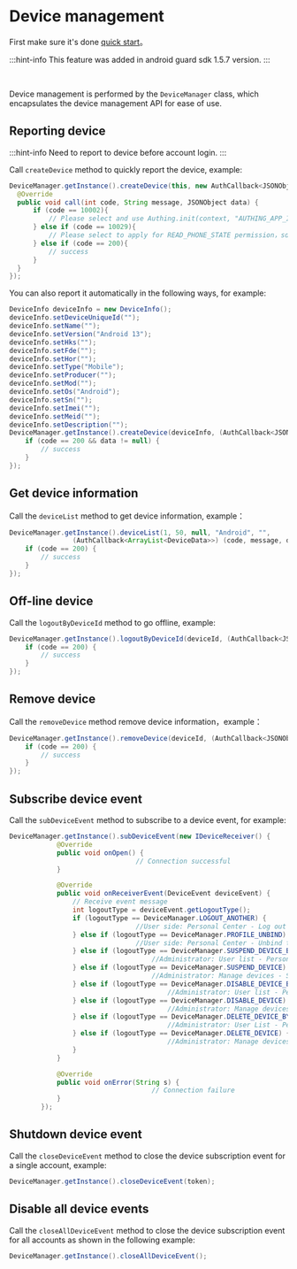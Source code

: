 

# Device management

<LastUpdated/>

First make sure it's done [quick start](./quick.md)。

:::hint-info
This feature was added in android guard sdk 1.5.7 version.
:::

<br>

Device management is performed by the `DeviceManager` class, which encapsulates the device management API for ease of use.

## Reporting device

:::hint-info
Need to report to device before account login.
:::

Call `createDevice` method to quickly report the device, example:

```java
DeviceManager.getInstance().createDevice(this, new AuthCallback<JSONObject>() {
  @Override
  public void call(int code, String message, JSONObject data) {
      if (code == 10002){
          // Please select and use Authing.init(context, "AUTHING_APP_ID");
      } else if (code == 10029){
          // Please select to apply for READ_PHONE_STATE permission，sdk < 29 need
      } else if (code == 200){
          // success
      }
  }
});
```

You can also report it automatically in the following ways, for example:

```java
DeviceInfo deviceInfo = new DeviceInfo();
deviceInfo.setDeviceUniqueId("");
deviceInfo.setName("");
deviceInfo.setVersion("Android 13");
deviceInfo.setHks("");
deviceInfo.setFde("");
deviceInfo.setHor("");
deviceInfo.setType("Mobile");
deviceInfo.setProducer("");
deviceInfo.setMod("");
deviceInfo.setOs("Android");
deviceInfo.setSn("");
deviceInfo.setImei("");
deviceInfo.setMeid("");
deviceInfo.setDescription("");
DeviceManager.getInstance().createDevice(deviceInfo, (AuthCallback<JSONObject>) (code, message, data) -> {
    if (code == 200 && data != null) {
        // success
    }
});
```

## Get device information

Call the `deviceList` method to get device information, example：

```java
DeviceManager.getInstance().deviceList(1, 50, null, "Android", "", 
                (AuthCallback<ArrayList<DeviceData>>) (code, message, deviceList) -> {
    if (code == 200) {
        // success
    }
});
```

## Off-line device

Call the `logoutByDeviceId` method to go offline, example:

```java
DeviceManager.getInstance().logoutByDeviceId(deviceId, (AuthCallback<JSONObject>) (code, message, data) -> {
    if (code == 200) {
        // success
    }
});
```

## Remove device

Call the `removeDevice` method remove device information，example：

```java
DeviceManager.getInstance().removeDevice(deviceId, (AuthCallback<JSONObject>) (code, message, data) -> {
    if (code == 200) {
        // success
    }
});
```

## Subscribe device event

Call the `subDeviceEvent` method to subscribe to a device event, for example:

```java
DeviceManager.getInstance().subDeviceEvent(new IDeviceReceiver() {
            @Override
            public void onOpen() {
								// Connection successful
            }

            @Override
            public void onReceiverEvent(DeviceEvent deviceEvent) {
                // Receive event message
              	int logoutType = deviceEvent.getLogoutType();
                if (logoutType == DeviceManager.LOGOUT_ANOTHER) {
       							//User side: Personal Center - Log out
                } else if (logoutType == DeviceManager.PROFILE_UNBIND) {
         						//User side: Personal Center - Unbind the device
                } else if (logoutType == DeviceManager.SUSPEND_DEVICE_BY_USER) {
     								//Administrator: User list - Personal Details - Suspend the device
                } else if (logoutType == DeviceManager.SUSPEND_DEVICE) {
     								//Administrator: Manage devices - Suspend devices
                } else if (logoutType == DeviceManager.DISABLE_DEVICE_BY_USER ) {
										//Administrator: User list - Personal Details - Disable devices
                } else if (logoutType == DeviceManager.DISABLE_DEVICE) {
										//Administrator: Manage devices - Disable devices
                } else if (logoutType == DeviceManager.DELETE_DEVICE_BY_USER) {
										//Administrator: User List - Personal Details - Remove Device (Unbind)
                } else if (logoutType == DeviceManager.DELETE_DEVICE) {
										//Administrator: Manage devices - Delete devices
                }
            }

            @Override
            public void onError(String s) {
									// Connection failure
            }
        });
```

## Shutdown device event

Call the `closeDeviceEvent` method to close the device subscription event for a single account, example:

```java
DeviceManager.getInstance().closeDeviceEvent(token);
```

## Disable all device events

Call the `closeAllDeviceEvent` method to close the device subscription event for all accounts as shown in the following example:

```java
DeviceManager.getInstance().closeAllDeviceEvent();
```

